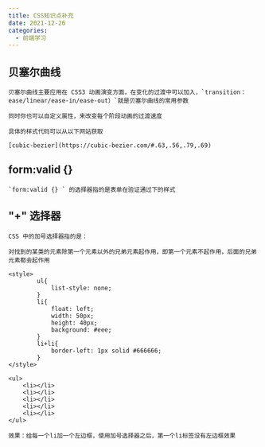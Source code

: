 ```yaml
---
title: CSS知识点补充
date: 2021-12-26
categories:
  - 前端学习
---
```


## 贝塞尔曲线

    贝塞尔曲线主要应用在 CSS3 动画演变方面，在变化的过渡中可以加入，`transition：ease/linear/ease-in/ease-out）`就是贝塞尔曲线的常用参数

    同时你也可以自定义属性，来改变每个阶段动画的过渡速度

    具体的样式代码可以从以下网站获取

    [cubic-bezier](https://cubic-bezier.com/#.63,.56,.79,.69)

## form:valid {}

    `form:valid {} ` 的选择器指的是表单在验证通过下的样式

## "+" 选择器

    CSS 中的加号选择器指的是：

    对找到的某类的元素除第一个元素以外的兄弟元素起作用，即第一个元素不起作用，后面的兄弟元素都会起作用

```
<style>
        ul{
            list-style: none;
        }
        li{
            float: left;
            width: 50px;
            height: 40px;
            background: #eee;
        }
        li+li{
            border-left: 1px solid #666666;
        }
</style>

<ul>
    <li></li>
    <li></li>
    <li></li>
    <li></li>
    <li></li>
</ul>

效果：给每一个li加一个左边框，使用加号选择器之后，第一个li标签没有左边框效果
```
